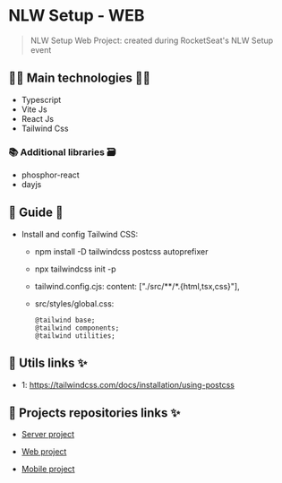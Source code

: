 # NLW Setup - WEB

> NLW Setup Web Project: created during RocketSeat's NLW Setup event

## 👨‍💻 Main technologies 👩‍💻

- Typescript
- Vite Js
- React Js
- Tailwind Css

### 📚 Additional libraries 🗃️

- phosphor-react
- dayjs

## 📃 Guide 📖

- Install and config Tailwind CSS:

  - npm install -D tailwindcss postcss autoprefixer
  - npx tailwindcss init -p
  - tailwind.config.cjs: content: ["./src/**/*.{html,tsx,css}"],
  - src/styles/global.css:

        @tailwind base;
        @tailwind components;
        @tailwind utilities;

## 🔗 Utils links ✨

- 1: https://tailwindcss.com/docs/installation/using-postcss

## 🔗 Projects repositories links ✨

- [Server project](server)

- [Web project](web)

- [Mobile project](mobile)

